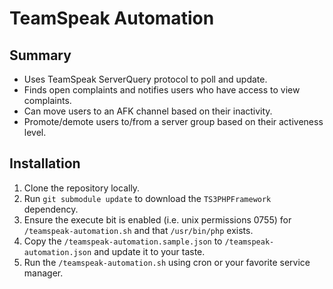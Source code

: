 # TeamSpeak Automation
## Summary
- Uses TeamSpeak ServerQuery protocol to poll and update.
- Finds open complaints and notifies users who have access to view complaints.
- Can move users to an AFK channel based on their inactivity.
- Promote/demote users to/from a server group based on their activeness level.

## Installation
1. Clone the repository locally.
2. Run `git submodule update` to download the `TS3PHPFramework` dependency.
2. Ensure the execute bit is enabled (i.e. unix permissions 0755)
   for `/teamspeak-automation.sh` and that `/usr/bin/php` exists.
3. Copy the `/teamspeak-automation.sample.json` to `/teamspeak-automation.json`
   and update it to your taste.
4. Run the `/teamspeak-automation.sh` using cron or your favorite service
   manager.
